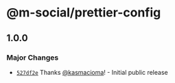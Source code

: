 # @m-social/prettier-config

## 1.0.0

### Major Changes

- [`527df2e`](https://github.com/m-social/frontend-configs/commit/527df2e06cd19dc6081a414707a75798c35ce3cd) Thanks [@kasmacioma](https://github.com/kasmacioma)! - Initial public release
